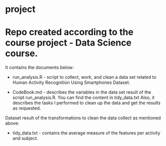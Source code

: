 project
============================================================================
Repo created according to the course project - Data Science course.
============================================================================
It contains the documents below:
 - run_analysis.R - script to collect, work, and clean a data set related to Human Activity Recognition Using Smartphones Dataset.
 
 - CodeBook.md - describes the variables in the data set result of the script run_analysis.R. 
 You can find the content in tidy_data.txt
 Also, it describes the tasks I performed to clean up the data and get the results as requested.
 
 Dataset result of the transformations to clean the data collect as mentioned above:
 - tidy_data.txt - contains the average measure of the features per activity and subject.